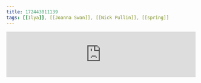 ```yaml
---
title: 172443011139
tags: [[Ilya]], [[Joanna Swan]], [[Nick Pullin]], [[spring]]
---
```

<iframe allowtransparency="true" class="bandcamp_audio_player" frameborder="0" height="120" src="https://bandcamp.com/EmbeddedPlayer/size=medium/bgcol=ffffff/linkcol=0687f5/notracklist=true/transparent=true/track=4095637663/" width="500"></iframe>